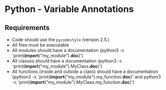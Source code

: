 # Python - Variable Annotations

## Requirements
* Code should use the `pycodestyle` (version 2.5.)
* All files must be executable
* All modules should have a documentation (python3 -c 'print(__import__("my_module").__doc__)')
* All classes should have a documentation (python3 -c 'print(__import__("my_module").MyClass.__doc__)')
* All functions (inside and outside a class) should have a documentation (python3 -c 'print(__import__("my_module").my_function.__doc__)' and python3 -c 'print(__import__("my_module").MyClass.my_function.__doc__)')
    
